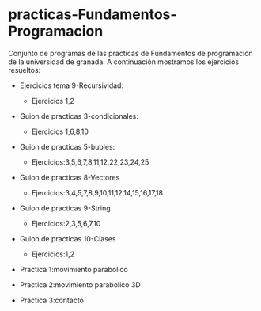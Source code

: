 practicas-Fundamentos-Programacion
==================================

Conjunto de programas de las practicas de Fundamentos de programación de la universidad de granada. A continuación mostramos los ejercicios resueltos:   

* Ejercicios tema 9-Recursividad: 	
    * Ejercicios 1,2   
    

* Guion de practicas 3-condicionales: 
    * Ejercicios 1,6,8,10  
    

* Guion de practicas 5-bubles: 	   
    * Ejercicios:3,5,6,7,8,11,12,22,23,24,25  

* Guion de practicas 8-Vectores 	
    * Ejercicios:3,4,5,7,8,9,10,11,12,14,15,16,17,18  
    

* Guion de practicas 9-String 	
    * Ejercicios:2,3,5,6,7,10  
    

* Guion de practicas 10-Clases 	
    * Ejercicios:1,2 
    

* Practica 1:movimiento parabolico  

* Practica 2:movimiento parabolico 3D  

* Practica 3:contacto
